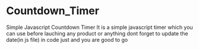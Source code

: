 # Countdown_Timer
Simple Javascript Countdown Timer
It is a simple javascript timer which you can use before lauching any product or anything
dont forget to update the date(in js file) in code just and you are good to go
